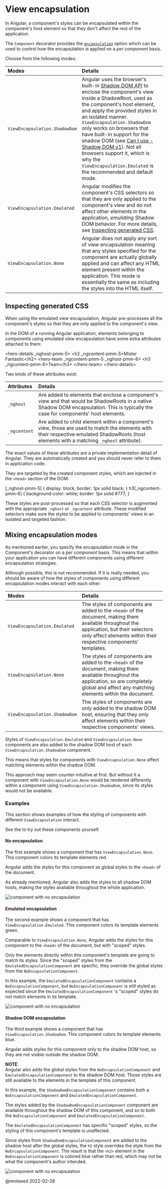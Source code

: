 # View encapsulation

In Angular, a component's styles can be encapsulated within the component's host element so that they don't affect the rest of the application.

The `Component` decorator provides the [`encapsulation`](api/core/Component#encapsulation) option which can be used to control how the encapsulation is applied on a *per component* basis.

Choose from the following modes:

<!-- vale off -->

| Modes                         | Details |
|:---                           |:---     |
| `ViewEncapsulation.ShadowDom` | Angular uses the browser's built-in [Shadow DOM API](https://developer.mozilla.org/docs/Web/Web_Components/Shadow_DOM) to enclose the component's view inside a ShadowRoot, used as the component's host element, and apply the provided styles in an isolated manner. <div class="alert is-important"> `ViewEncapsulation.ShadowDom` only works on browsers that have built-in support for the shadow DOM \(see [Can I use - Shadow DOM v1](https://caniuse.com/shadowdomv1)\). Not all browsers support it, which is why the `ViewEncapsulation.Emulated` is the recommended and default mode. </div> |
| `ViewEncapsulation.Emulated`  | Angular modifies the component's CSS selectors so that they are only applied to the component's view and do not affect other elements in the application, *emulating* Shadow DOM behavior. For more details, see [Inspecting generated CSS](guide/view-encapsulation#inspect-generated-css).                                                                                                                                                                                                                                                                                                           |
| `ViewEncapsulation.None`      | Angular does not apply any sort of view encapsulation meaning that any styles specified for the component are actually globally applied and can affect any HTML element present within the application. This mode is essentially the same as including the styles into the HTML itself.                                                                                                                                                                                                                                                                                                                   |

<a id="inspect-generated-css"></a>

## Inspecting generated CSS

<!-- vale on -->

When using the emulated view encapsulation, Angular pre-processes all the component's styles so that they are only applied to the component's view.

In the DOM of a running Angular application, elements belonging to components using emulated view encapsulation have some extra attributes attached to them:

<code-example language="html">

&lt;hero-details _nghost-pmm-5&gt;
  &lt;h2 _ngcontent-pmm-5&gt;Mister Fantastic&lt;/h2&gt;
  &lt;hero-team &lowbar;ngcontent-pmm-5 &lowbar;nghost-pmm-6&gt;
    &lt;h3 _ngcontent-pmm-6&gt;Team&lt;/h3&gt;
  &lt;/hero-team&gt;
&lt;/hero-details&gt;

</code-example>

Two kinds of these attributes exist:

| Attributes   | Details |
|:---          |:---     |
| `_nghost`    | Are added to elements that enclose a component's view and that would be ShadowRoots in a native Shadow DOM encapsulation. This is typically the case for components' host elements.          |
| `_ngcontent` | Are added to child element within a component's view, those are used to match the elements with their respective emulated ShadowRoots \(host elements with a matching `_nghost` attribute\). |

The exact values of these attributes are a private implementation detail of Angular.
They are automatically created and you should never refer to them in application code.

They are targeted by the created component styles, which are injected in the `<head>` section of the DOM:

<code-example format="css" language="css">

[_nghost-pmm-5] {
  display: block;
  border: 1px solid black;
}
h3[_ngcontent-pmm-6] {
  background-color: white;
  border: 1px solid #777;
}

</code-example>

These styles are post-processed so that each CSS selector is augmented with the appropriate `_nghost` or `_ngcontent` attribute.
These modified selectors make sure the styles to be applied to components' views in an isolated and targeted fashion.

## Mixing encapsulation modes

As mentioned earlier, you specify the encapsulation mode in the Component's decorator on a *per component* basis. This means that within your application you can have different components using different encapsulation strategies.

Although possible, this is not recommended.
If it is really needed, you should be aware of how the styles of components using different encapsulation modes interact with each other:

| Modes                         | Details |
|:---                           |:---     |
| `ViewEncapsulation.Emulated`  | The styles of components are added to the `<head>` of the document, making them available throughout the application, but their selectors only affect elements within their respective components' templates. |
| `ViewEncapsulation.None`      | The styles of components are added to the `<head>` of the document, making them available throughout the application, so are completely global and affect any matching elements within the document.          |
| `ViewEncapsulation.ShadowDom` | The styles of components are only added to the shadow DOM host, ensuring that they only affect elements within their respective components' views.                                                            |

<div class="alert is-helpful">

Styles of `ViewEncapsulation.Emulated` and `ViewEncapsulation.None` components are also added to the shadow DOM host of each `ViewEncapsulation.ShadowDom` component.

This means that styles for components with `ViewEncapsulation.None` affect matching elements within the shadow DOM.

This approach may seem counter-intuitive at first. But without it a component with `ViewEncapsulation.None` would be rendered differently within a component using `ViewEncapsulation.ShadowDom`, since its styles would not be available.

</div>

### Examples

This section shows examples of how the styling of components with different `ViewEncapsulation` interact.

See the <live-example noDownload></live-example> to try out these components yourself.

#### No encapsulation

The first example shows a component that has `ViewEncapsulation.None`.
This component colors its template elements red.

<code-example header="src/app/no-encapsulation.component.ts" path="view-encapsulation/src/app/no-encapsulation.component.ts"></code-example>

Angular adds the styles for this component as global styles to the `<head>` of the document.

As already mentioned, Angular also adds the styles to all shadow DOM hosts, making the styles available throughout the whole application.

<div class="lightbox">

<img alt="component with no encapsulation" src="generated/images/guide/view-encapsulation/no-encapsulation.png">

</div>

#### Emulated encapsulation

The second example shows a component that has `ViewEncapsulation.Emulated`.
This component colors its template elements green.

<code-example header="src/app/emulated-encapsulation.component.ts" path="view-encapsulation/src/app/emulated-encapsulation.component.ts"></code-example>

Comparable to `ViewEncapsulation.None`, Angular adds the styles for this component to the `<head>` of the document, but with "scoped" styles.

Only the elements directly within this component's template are going to match its styles.
Since the "scoped" styles from the `EmulatedEncapsulationComponent` are specific, they override the global styles from the `NoEncapsulationComponent`.

In this example, the `EmulatedEncapsulationComponent` contains a `NoEncapsulationComponent`, but `NoEncapsulationComponent` is still styled as expected since the `EmulatedEncapsulationComponent` 's "scoped" styles do not match elements in its template.

<div class="lightbox">

<img alt="component with no encapsulation" src="generated/images/guide/view-encapsulation/emulated-encapsulation.png">

</div>

#### Shadow DOM encapsulation

The third example shows a component that has `ViewEncapsulation.ShadowDom`.
This component colors its template elements blue.

<code-example header="src/app/shadow-dom-encapsulation.component.ts" path="view-encapsulation/src/app/shadow-dom-encapsulation.component.ts"></code-example>

Angular adds styles for this component only to the shadow DOM host, so they are not visible outside the shadow DOM.

<div class="alert is-helpful">

**NOTE**: <br />
Angular also adds the global styles from the `NoEncapsulationComponent` and `EmulatedEncapsulationComponent` to the shadow DOM host. Those styles are still available to the elements in the template of this component.

</div>

In this example, the `ShadowDomEncapsulationComponent` contains both a `NoEncapsulationComponent` and `EmulatedEncapsulationComponent`.

The styles added by the `ShadowDomEncapsulationComponent` component are available throughout the shadow DOM of this component, and so to both the `NoEncapsulationComponent` and `EmulatedEncapsulationComponent`.

The `EmulatedEncapsulationComponent` has specific "scoped" styles, so the styling of this component's template is unaffected.

Since styles from `ShadowDomEncapsulationComponent` are added to the shadow host after the global styles, the `h2` style overrides the style from the `NoEncapsulationComponent`.
The result is that the `<h2>` element in the `NoEncapsulationComponent` is colored blue rather than red, which may not be what the component's author intended.

<div class="lightbox">

<img alt="component with no encapsulation" src="generated/images/guide/view-encapsulation/shadow-dom-encapsulation.png">

</div>

<!-- links -->

<!-- external links -->

<!-- end links -->

@reviewed 2022-02-28
